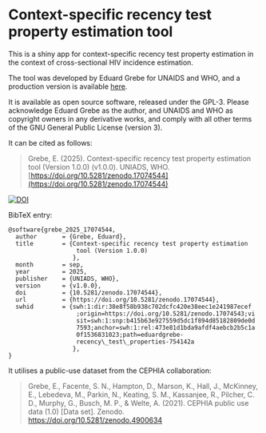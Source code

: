 # Context-specific recency test property estimation tool

This is a shiny app for context-specific recency test property estimation in the context of cross-sectional HIV incidence estimation.

The tool was developed by Eduard Grebe for UNAIDS and WHO, and a production version is available [here](https://worldhealthorg.shinyapps.io/recency_test_properties/).

It is available as open source software, released under the GPL-3. Please acknowledge Eduard Grebe as the author, and UNAIDS and WHO as copyright owners in any derivative works, and comply with all other terms of the GNU General Public License (version 3). 

It can be cited as follows:

>
> Grebe, E. (2025). Context-specific recency test property estimation tool (Version 1.0.0) (v1.0.0). UNIADS, WHO. [https://doi.org/10.5281/zenodo.17074544](https://doi.org/10.5281/zenodo.17074544)
>

[![DOI](https://zenodo.org/badge/DOI/10.5281/zenodo.17074544.svg)](https://doi.org/10.5281/zenodo.17074544)

BibTeX entry:

```
@software{grebe_2025_17074544,
  author       = {Grebe, Eduard},
  title        = {Context-specific recency test property estimation
                   tool (Version 1.0.0)
                  },
  month        = sep,
  year         = 2025,
  publisher    = {UNIADS, WHO},
  version      = {v1.0.0},
  doi          = {10.5281/zenodo.17074544},
  url          = {https://doi.org/10.5281/zenodo.17074544},
  swhid        = {swh:1:dir:38e8f58b938c702dcfc420e38eec1e241987ecef
                   ;origin=https://doi.org/10.5281/zenodo.17074543;vi
                   sit=swh:1:snp:b415b63e927559d5dc1f894d85182809de0d
                   7593;anchor=swh:1:rel:473e81d1bda9afdf4aebcb2b5c1a
                   0f1536831023;path=eduardgrebe-
                   recency\_test\_properties-754142a
                  },
}
```

It utilises a public-use dataset from the CEPHIA collaboration:

>
> Grebe, E., Facente, S. N., Hampton, D., Marson, K., Hall, J., McKinney, E., Lebedeva, M., Parkin, N., Keating, S. M., Kassanjee, R., Pilcher, C. D., Murphy, G., Busch, M. P., & Welte, A. (2021). CEPHIA public use data (1.0) [Data set]. Zenodo. https://doi.org/10.5281/zenodo.4900634
>

